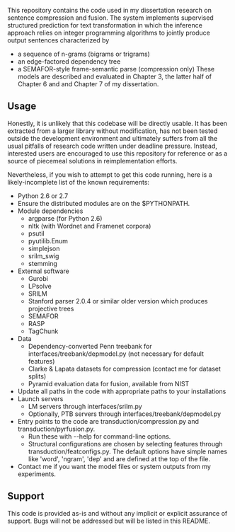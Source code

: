 This repository contains the code used in my dissertation research on
sentence compression and fusion. The system implements supervised
structured prediction for text transformation in which the
inference approach relies on integer programming
algorithms to jointly produce output sentences characterized by
* a sequence of n-grams (bigrams or trigrams)
* an edge-factored dependency tree
* a SEMAFOR-style frame-semantic parse (compression only)
These models are described and evaluated in Chapter 3, the latter half
of Chapter 6 and and Chapter 7 of my dissertation.

Usage
-----
Honestly, it is unlikely that this codebase will be directly usable.
It has been extracted from a larger library without modification,
has not been tested outside the development environment and
ultimately suffers from all the usual pitfalls of research code
written under deadline pressure.
Instead, interested users are encouraged to use this repository
for reference or as a source of piecemeal solutions in reimplementation
efforts.

Nevertheless, if you wish to attempt to get this code running, here
is a likely-incomplete list of the known requirements:
* Python 2.6 or 2.7
* Ensure the distributed modules are on the $PYTHONPATH.
* Module dependencies
  * argparse (for Python 2.6)
  * nltk (with Wordnet and Framenet corpora)
  * psutil
  * pyutilib.Enum
  * simplejson
  * srilm_swig
  * stemming
* External software
  * Gurobi
  * LPsolve
  * SRILM
  * Stanford parser 2.0.4 or similar older version which produces projective trees
  * SEMAFOR
  * RASP
  * TagChunk
* Data
  * Dependency-converted Penn treebank for interfaces/treebank/depmodel.py (not necessary for default features)
  * Clarke & Lapata datasets for compression (contact me for dataset splits)
  * Pyramid evaluation data for fusion, available from NIST
* Update all paths in the code with appropriate paths to your installations
* Launch servers
  * LM servers through interfaces/srilm.py
  * Optionally, PTB servers through interfaces/treebank/depmodel.py
* Entry points to the code are transduction/compression.py and transduction/pyrfusion.py.
  * Run these with --help for command-line options.
  * Structural configurations are chosen by selecting features through transduction/featconfigs.py. The default options have simple names like 'word', 'ngram', 'dep' and are defined at the top of the file.
* Contact me if you want the model files or system outputs from my experiments.


Support
-------
This code is provided as-is and without any implicit or explicit assurance
of support. Bugs will not be addressed but will be listed in this README.
